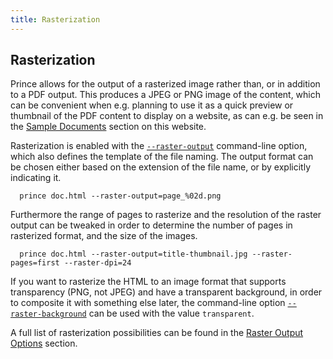 ```yaml
---
title: Rasterization
---
```


Rasterization
-------------

Prince allows for the output of a rasterized image rather than, or in addition to a PDF output. This produces a JPEG or PNG image of the content, which can be convenient when e.g. planning to use it as a quick preview or thumbnail of the PDF content to display on a website, as can e.g. be seen in the [Sample Documents](sample-docs.html) section on this website.

Rasterization is enabled with the [`--raster-output`](doc-refs.html#cl-raster-output) command-line option, which also defines the template of the file naming. The output format can be chosen either based on the extension of the file name, or by explicitly indicating it.


      prince doc.html --raster-output=page_%02d.png

Furthermore the range of pages to rasterize and the resolution of the raster output can be tweaked in order to determine the number of pages in rasterized format, and the size of the images.


      prince doc.html --raster-output=title-thumbnail.jpg --raster-pages=first --raster-dpi=24

If you want to rasterize the HTML to an image format that supports transparency (PNG, not JPEG) and have a transparent background, in order to composite it with something else later, the command-line option [`--raster-background`](doc-refs.html#cl-raster-background) can be used with the value `transparent`.

A full list of rasterization possibilities can be found in the [Raster Output Options](doc-refs.html#cmd-raster) section.

